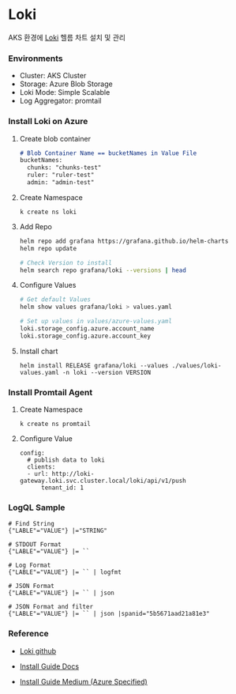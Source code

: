 # Loki
AKS 환경에 [Loki](https://github.com/grafana/loki) 헬름 차트 설치 및 관리

### Environments
- Cluster: AKS Cluster
- Storage: Azure Blob Storage
- Loki Mode: Simple Scalable
- Log Aggregator: promtail

### Install Loki on Azure
1. Create blob container
    ```markdown
    # Blob Container Name == bucketNames in Value File
    bucketNames:
      chunks: "chunks-test"
      ruler: "ruler-test"
      admin: "admin-test"
    ```
2. Create Namespace

    ```
    k create ns loki
    ```

3. Add Repo

    ```bash
    helm repo add grafana https://grafana.github.io/helm-charts
    helm repo update

    # Check Version to install
    helm search repo grafana/loki --versions | head
    ```

4. Configure Values

    ```bash
    # Get default Values
    helm show values grafana/loki > values.yaml

    # Set up values in values/azure-values.yaml
    loki.storage_config.azure.account_name
    loki.storage_config.azure.account_key
    ```

5. Install chart

    ```
    helm install RELEASE grafana/loki --values ./values/loki-values.yaml -n loki --version VERSION
    ```

### Install Promtail Agent

1. Create Namespace

    ```
    k create ns promtail
    ```

2. Configure Value 

    ```
    config:
      # publish data to loki
      clients:
      - url: http://loki-gateway.loki.svc.cluster.local/loki/api/v1/push
          tenant_id: 1
    ```

### LogQL Sample
```
# Find String
{"LABLE"="VALUE"} |="STRING" 

# STDOUT Format
{"LABLE"="VALUE"} |= `` 

# Log Format
{"LABLE"="VALUE"} |= `` | logfmt

# JSON Format
{"LABLE"="VALUE"} |= `` | json

# JSON Format and filter 
{"LABLE"="VALUE"} |= `` | json |spanid="5b5671aad21a81e3"
```
### Reference
- [Loki github](https://github.com/grafana/loki)

- [Install Guide Docs](https://grafana.com/docs/loki/latest/installation/helm/install-scalable/)

- [Install Guide Medium (Azure Specified)](https://observability-360.com/docs/ViewDocument?id=grafana-loki-on-azure)
